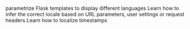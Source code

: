 parametrize Flask templates to display different languages Learn how to infer the correct locale based on URL parameters, user settings or request headers Learn how to localize timestamps
